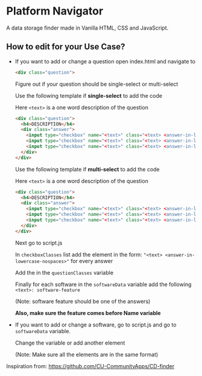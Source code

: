 # Platform Navigator

A data storage finder made in Vanilla HTML, CSS and JavaScript.

## How to edit for your Use Case?

- If you want to add or change a question open index.html and navigate to
  ```html
  <div class="question">
  ```
  Figure out if your question should be single-select or multi-select

  Use the following template if **single-select** to add the code
  
  Here ```<text>``` is a one word description of the question

    ```html
    <div class="question">
      <h4>DESCRIPTION</h4>
      <div class="answer">
        <input type="checkbox" name="<text>" class="<text> <answer-in-lowercase-nospaces>" onclick="onlyOne(this, this.classList[0])">Answer<br>
        <input type="checkbox" name="<text>" class="<text> <answer-in-lowercase-nospaces>" onclick="onlyOne(this, this.classList[0])">Answer<br>
        <input type="checkbox" name="<text>" class="<text> <answer-in-lowercase-nospaces>" onclick="onlyOne(this, this.classList[0])">Answer<br>
      </div>
    </div>
    ```
    Use the following template if **multi-select** to add the code
  
    Here ```<text>``` is a one word description of the question
  
    ```html
    <div class="question">
      <h4>DESCRIPTION</h4>
      <div class="answer">
        <input type="checkbox" name="<text>" class="<text> <answer-in-lowercase-nospaces>">Answer<br>
        <input type="checkbox" name="<text>" class="<text> <answer-in-lowercase-nospaces>">Answer<br>
        <input type="checkbox" name="<text>" class="<text> <answer-in-lowercase-nospaces>">Answer<br>
      </div>
    </div>
    ```
  
  Next go to script.js
  
  In ```checkboxClasses``` list add the element in the form: ```"<text> <answer-in-lowercase-nospaces>"``` for every answer
  
  Add the <text> in the ```questionClasses``` variable
  
  Finally for each software in the ```softwareData``` variable add the following ```<text>: software-feature``` 
  
  (Note: software feature should be one of the answers)
  
  **Also, make sure the feature comes before Name variable**

- If you want to add or change a software, go to script.js and go to ```softwareData``` variable.

  Change the variable or add another element

  (Note: Make sure all the elements are in the same format)

Inspiration from: https://github.com/CU-CommunityApps/CD-finder
